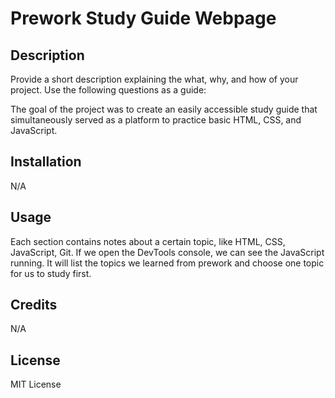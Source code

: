 # Prework Study Guide Webpage

## Description

Provide a short description explaining the what, why, and how of your project. Use the following questions as a guide:

The goal of the project was to create an easily accessible study guide that simultaneously served as a platform to practice basic
HTML, CSS, and JavaScript.

## Installation

N/A

## Usage

Each section contains notes about a certain topic, like HTML, CSS, JavaScript, Git. If we open the DevTools console, we can see the JavaScript running. It will list the topics we learned from prework and choose one topic for us to study first.

## Credits

N/A

## License

MIT License